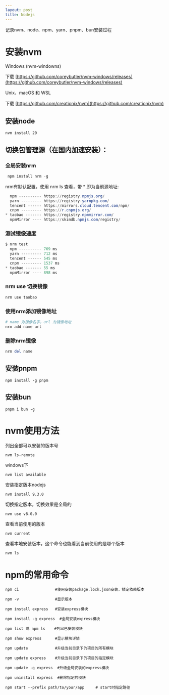 ```yaml
---
layout: post
title: Nodejs
---
```


记录nvm、node、npm、yarn、pnpm、bun安装过程

# 安装nvm

Windows (nvm-windowns)

下载 [https://github.com/coreybutler/nvm-windows/releases](https://github.com/coreybutler/nvm-windows/releases)

Unix、macOS 和 WSL

下载 [https://github.com/creationix/nvm](https://github.com/creationix/nvm)

## 安装node

	nvm install 20

## 切换包管理源（在国内加速安装）：

### 全局安装nrm

```powershell
 npm install nrm -g
```

nrm有默认配置，使用 nrm ls 查看，带 * 即为当前源地址:

```powershell
  npm ---------- https://registry.npmjs.org/
  yarn --------- https://registry.yarnpkg.com/
  tencent ------ https://mirrors.cloud.tencent.com/npm/
  cnpm --------- https://r.cnpmjs.org/
* taobao ------- https://registry.npmmirror.com/
  npmMirror ---- https://skimdb.npmjs.com/registry/
```
### 测试镜像速度

```powershell
$ nrm test
  npm ---------- 769 ms
  yarn --------- 712 ms
  tencent ------ 545 ms
  cnpm --------- 1537 ms
* taobao ------- 55 ms
  npmMirror ---- 898 ms
```

### nrm use 切换镜像

```powershell
nrm use taobao
```

### 使用nrm添加镜像地址

```powershell
# name 为镜像名字，url 为镜像地址
nrm add name url 
```

### 删除nrm镜像

```powershell
nrm del name
```


## 安装pnpm

	npm install -g pnpm

## 安装bun

	pnpm i bun -g

# nvm使用方法

列出全部可以安装的版本号

	nvm ls-remote

windows下

	nvm list available

安装指定版本nodejs

	nvm install 9.3.0

切换指定版本，切换效果是全局的

	nvm use v8.0.0

查看当前使用的版本

	nvm current

查看本地安装版本，这个命令也能看到当前使用的是哪个版本

	nvm ls

# npm的常用命令

	npm ci                #使用安装package.lock.json安装，锁定依赖版本
	
	npm -v                #显示版本
	 
	npm install express   #安装express模块
	 
	npm install -g express  #全局安装express模块
	 
	npm list 或 npm ls    #列出已安装模块
	 
	npm show express      #显示模块详情
	 
	npm update            #升级当前目录下的项目的所有模块
	 
	npm update express    #升级当前目录下的项目的指定模块
	 
	npm update -g express  #升级全局安装的express模块
	 
	npm uninstall express  #删除指定的模块
	
	npm start --prefix path/to/your/app     # start时指定路径


